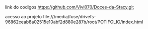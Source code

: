 link do codigos  https://github.com/Vivi070/Doces-da-Stacy.git

acesso ao projeto  file:///media/fuse/drivefs-96862ceab8a02515e10abf2d880e287b/root/POTIFOLIO/index.html
